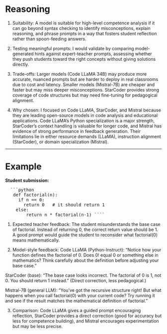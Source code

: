 # Reasoning

1. Suitability: A model is suitable for high-level competence analysis if it can go beyond syntax checking to identify misconceptions, explain reasoning, and phrase prompts in a way that fosters student reflection rather than spoon-feeding answers.

2. Testing meaningful prompts: I would validate by comparing model-generated hints against expert-teacher prompts, assessing whether they push students toward the right concepts without giving solutions directly.

3. Trade-offs: Larger models (Code LLaMA 34B) may produce more accurate, nuanced prompts but are harder to deploy in real classrooms due to cost and latency. Smaller models (Mistral-7B) are cheaper and faster but may miss deeper misconceptions. StarCoder provides strong coverage of code structures but may need fine-tuning for pedagogical alignment.

4. Why chosen: I focused on Code LLaMA, StarCoder, and Mistral because they are leading open-source models in code analysis and educational applications. Code LLaMA’s Python specialization is a major strength, StarCoder’s context handling is valuable for longer code, and Mistral has evidence of strong performance in feedback generation. Their limitations lie in either resource demands (LLaMA), instruction alignment (StarCoder), or domain specialization (Mistral).

--- 

# Example

**Student submission:**

<pre>
  ```python
   def factorial(n):
     if n == 0:
       return 0   # it should return 1
    else:
        return n * factorial(n-1) ```` 
</pre>

1. Expected teacher feedback:
The student misunderstands the base case of factorial. Instead of returning 0, the correct return value should be 1. A good prompt would guide the student to reconsider what factorial(0) means mathematically.

2. Model-style feedback:
Code LLaMA (Python-Instruct):
“Notice how your function defines the factorial of 0. Does 0! equal 0 or something else in mathematics? Think carefully about the definition before adjusting your base case.”

StarCoder (base):
“The base case looks incorrect. The factorial of 0 is 1, not 0. You should return 1 instead.”
(Direct correction, less pedagogical.)

Mistral-7B (general LLM):
“You’ve got the recursive structure right! But what happens when you call factorial(0) with your current code? Try running it and see if the result matches the mathematical definition of factorial.”

3. Comparison:
Code LLaMA gives a guided prompt encouraging reflection, StarCoder provides a direct correction (good for accuracy but less for competence building), and Mistral encourages experimentation but may be less precise.
